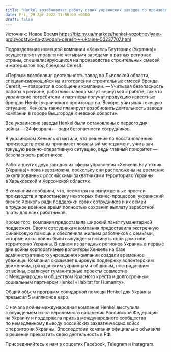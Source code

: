 ```yaml
---
title: "Henkel возобновляет работу своих украинских заводов по производству строительных смесей и материалов Ceresit"
date: Fri, 29 Apr 2022 11:56:00 +0300
draft: false
---
```

Источник: Новое Время https://biz.nv.ua/markets/henkel-vozobnovlyaet-proizvodstvo-na-zavodah-ceresit-v-ukraine-50237707.html


Подразделение немецкой компании «Хенкель Баутехник (Украина)» осуществляет управление четырьмя заводами в разных регионах страны, специализирующихся на производстве строительных смесей и материалов под брендом Ceresit.

«Первым возобновил деятельность завод во Львовской области, специализирующийся на изготовлении строительных смесей бренда Ceresit, — говорится в сообщении компании. — Учитывая безопасность работы в регионе, работники завода могут вернуться к работе, так что украинские потребители и партнеры получат продукцию известных брендов Henkel украинского производства. Вскоре, учитывая текущую ситуацию, Хенкель также планирует возобновить деятельность завода компании в городе Вышгороде Киевской области».

 Все украинские заводы Henkel были остановлены с первого дня войны — 24 февраля — ради безопасности сотрудников.

 В украинском Хенкель отметили, что решение по восстановлению производств страны принимает локальный менеджмент, учитывая текущую военно-оперативную ситуацию, ведь главный приоритет — безопасность работников.

 Работа других двух заводов из сферы управления «Хенкель Баутехник (Украина)» пока невозможна, поскольку они расположены на временно оккупированных российскими захватчиками территориях Украины в Харьковской и Херсонской областях.

 В компании сообщили, что, несмотря на вынужденные простои производств и приостановку некоторых бизнес-процессов, украинский бизнес Хенкель ради поддержки своих сотрудников и их семей в трудное военное время полностью сохранил выплату заработной платы для всех работников.

 Кроме того, компания предоставила широкий пакет гуманитарной поддержки. Своим сотрудникам компания предоставила экстренную финансовую помощь и обеспечила жильем работников с семьями, которые из-за войны были вынуждены покинуть свои дома или территорию Украины. В одном из западных регионов Украины в первые дни войны корпоративные волонтеры Хенкель на базе административного учреждения компании создали временное убежище. Компания оказывает широкую поддержку волонтерским движениям, гражданским украинцам и общинам, пострадавшим от войны, реализует гуманитарные проекты совместно с Международным обществом Красного креста и долгосрочным социальным партнером Henkel «Habitat for Humanity».

 Общий объем программ солидарной помощи Henkel для Украины превысил 5 миллионов евро.

 С начала войны международная компания Henkel выступила с осуждением из-за вероломного нападения Российской Федерации на Украину и поддержала призыв международного сообщества по немедленному выводу российских захватнических войск с территории Украины. Впоследствии компания официально объявила о решении прекратить свою деятельность в РФ.

Присоединяйтесь к нам в соцсетях Facebook, Telegram и Instagram.
